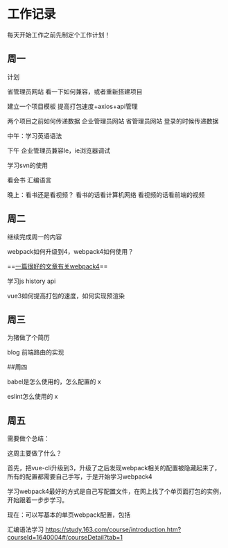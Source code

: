 # 工作记录

每天开始工作之前先制定个工作计划！

## 周一

计划

省管理员网站 看一下如何兼容，或者重新搭建项目      

建立一个项目模板   提高打包速度+axios+api管理 

两个项目之前如何传递数据    企业管理员网站 省管理员网站    登录的时候传递数据



中午：学习英语语法



下午 企业管理员兼容Ie，ie浏览器调试

学习svn的使用

看会书   汇编语言 

晚上：看书还是看视频？  看书的话看计算机网络   看视频的话看前端的视频





## 周二

继续完成周一的内容 

webpack如何升级到4，webpack4如何使用？

==[一篇很好的文章有关webpack4](https://www.jianshu.com/p/991e1067eee0)==

学习js history api

vue3如何提高打包的速度，如何实现预渲染





## 周三

为猪做了个简历

blog 前端路由的实现 

##周四  

babel是怎么使用的，怎么配置的  x

eslint怎么使用的 x



## 周五

需要做个总结：

这周主要做了什么？

首先，把vue-cli升级到3，升级了之后发现webpack相关的配置被隐藏起来了，所有的配置都需要自己手写，于是开始学习webpack4

学习webpack4最好的方式是自己写配置文件，在网上找了个单页面打包的实例，开始跟着一步步学习。

现在：可以写基本的单页webpack配置，包括



汇编语法学习  https://study.163.com/course/introduction.htm?courseId=1640004#/courseDetail?tab=1







